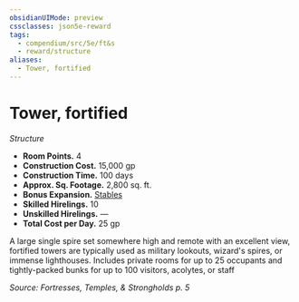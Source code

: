```yaml
---
obsidianUIMode: preview
cssclasses: json5e-reward
tags:
  - compendium/src/5e/ft&s
  - reward/structure
aliases:
  - Tower, fortified
---
```

# Tower, fortified
*Structure*  

- **Room Points.** 4  
- **Construction Cost.** 15,000 gp  
- **Construction Time.** 100 days  
- **Approx. Sq. Footage.** 2,800 sq. ft.  
- **Bonus Expansion.** [Stables](2-Mechanics/CLI/rewards/stables-ft-s.md)  
- **Skilled Hirelings.** 10  
- **Unskilled Hirelings.** —  
- **Total Cost per Day.** 25 gp  

A large single spire set somewhere high and remote with an excellent view, fortified towers are typically used as military lookouts, wizard's spires, or immense lighthouses. Includes private rooms for up to 25 occupants and tightly-packed bunks for up to 100 visitors, acolytes, or staff

*Source: Fortresses, Temples, & Strongholds p. 5*